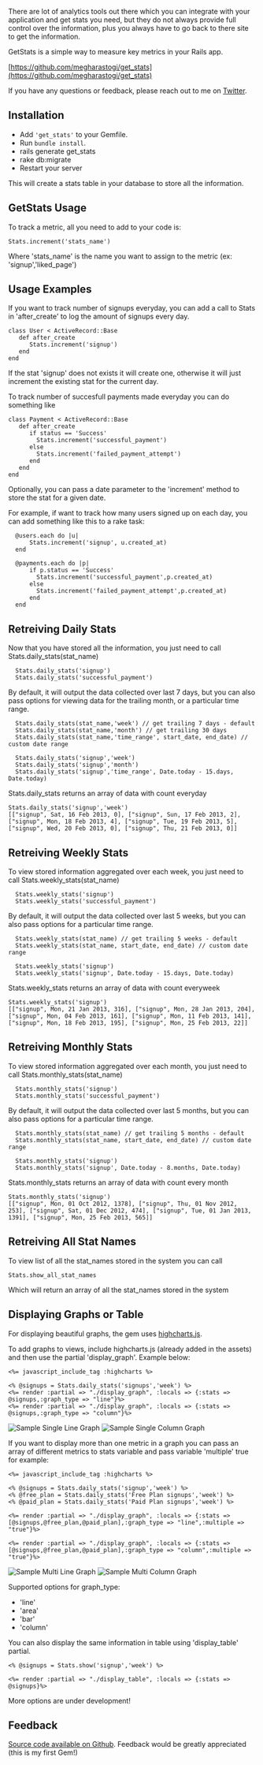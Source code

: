 There are lot of  analytics tools out there which you can integrate with your application and get stats you need, but they do not always provide full control over the information, plus you always have to go back to there site to get the information. 

GetStats is a simple way to measure key metrics in your Rails app.

[https://github.com/megharastogi/get_stats](https://github.com/megharastogi/get_stats)

If you have any questions or feedback, please reach out to me on [Twitter](https://twitter.com/megharastogi).

Installation
------------

- Add `'get_stats'` to your Gemfile.
- Run `bundle install`.
- rails generate get_stats
- rake db:migrate
- Restart your server 


This will create a stats table in your database to store all the information.

GetStats Usage
----------------

To track a metric, all you need to add to your code is:

```
Stats.increment('stats_name')
```
Where 'stats_name' is the name you want to assign to the metric (ex: 'signup','liked_page')

Usage Examples
--------------

If you want to track number of signups everyday, you can add a call to Stats in 'after_create' to log the amount of signups every day.

```
class User < ActiveRecord::Base
   def after_create
      Stats.increment('signup')
   end
end
```
If the stat 'signup' does not exists it will create one, otherwise it will just increment the existing stat for the current day.

To track number of succesfull payments made everyday you can do something like

```
class Payment < ActiveRecord::Base
   def after_create
      if status == 'Success'
        Stats.increment('successful_payment')
      else
        Stats.increment('failed_payment_attempt')
      end 
   end
end
```

Optionally, you can pass a date parameter to the 'increment' method to store the stat for a given date.

For example, if want to track how many users signed up on each day, you can add something like this to a rake task:

```
  @users.each do |u|
      Stats.increment('signup', u.created_at)
  end    
```

```
  @payments.each do |p|
      if p.status == 'Success'
        Stats.increment('successful_payment',p.created_at)
      else
        Stats.increment('failed_payment_attempt',p.created_at)
      end
  end    
```

Retreiving Daily Stats
----------------------

Now that you have stored all the information, you just need to call Stats.daily_stats(stat_name)

```
  Stats.daily_stats('signup')
  Stats.daily_stats('successful_payment')
```
By default, it will output the data collected over last 7 days, but you can also pass options for viewing data for the trailing month, or a particular time range.

```
  Stats.daily_stats(stat_name,'week') // get trailing 7 days - default
  Stats.daily_stats(stat_name,'month') // get trailing 30 days
  Stats.daily_stats(stat_name,'time_range', start_date, end_date) // custom date range

```
```
  Stats.daily_stats('signup','week')
  Stats.daily_stats('signup','month')
  Stats.daily_stats('signup','time_range', Date.today - 15.days, Date.today)

```

Stats.daily_stats returns an array of data with count everyday

```
Stats.daily_stats('signup','week') 
[["signup", Sat, 16 Feb 2013, 0], ["signup", Sun, 17 Feb 2013, 2], ["signup", Mon, 18 Feb 2013, 4], ["signup", Tue, 19 Feb 2013, 5], ["signup", Wed, 20 Feb 2013, 0], ["signup", Thu, 21 Feb 2013, 0]]
```

Retreiving Weekly Stats
----------------------

To view stored information aggregated over each week, you just need to call Stats.weekly_stats(stat_name)

```
  Stats.weekly_stats('signup')
  Stats.weekly_stats('successful_payment')
```
By default, it will output the data collected over last 5 weeks, but you can also pass options for a particular time range.

```
  Stats.weekly_stats(stat_name) // get trailing 5 weeks - default
  Stats.weekly_stats(stat_name, start_date, end_date) // custom date range

```
```
  Stats.weekly_stats('signup')
  Stats.weekly_stats('signup', Date.today - 15.days, Date.today)

```

Stats.weekly_stats returns an array of data with count everyweek

```
Stats.weekly_stats('signup') 
[["signup", Mon, 21 Jan 2013, 316], ["signup", Mon, 28 Jan 2013, 204], ["signup", Mon, 04 Feb 2013, 161], ["signup", Mon, 11 Feb 2013, 141], ["signup", Mon, 18 Feb 2013, 195], ["signup", Mon, 25 Feb 2013, 22]]
```

Retreiving Monthly Stats
----------------------

To view stored information aggregated over each month, you just need to call Stats.monthly_stats(stat_name)

```
  Stats.monthly_stats('signup')
  Stats.monthly_stats('successful_payment')
```
By default, it will output the data collected over last 5 months, but you can also pass options for a particular time range.

```
  Stats.monthly_stats(stat_name) // get trailing 5 months - default
  Stats.monthly_stats(stat_name, start_date, end_date) // custom date range

```
```
  Stats.monthly_stats('signup')
  Stats.monthly_stats('signup', Date.today - 8.months, Date.today)

```

Stats.monthly_stats returns an array of data with count every month

```
Stats.monthly_stats('signup') 
[["signup", Mon, 01 Oct 2012, 1378], ["signup", Thu, 01 Nov 2012, 253], ["signup", Sat, 01 Dec 2012, 474], ["signup", Tue, 01 Jan 2013, 1391], ["signup", Mon, 25 Feb 2013, 565]]
```

Retreiving All Stat Names
-------------------------

To view list of all the stat_names stored in the system you can call

```
Stats.show_all_stat_names  
```
Which will return an array of all the stat_names stored in the system

Displaying Graphs or Table
--------------------------
For displaying beautiful graphs, the gem uses [highcharts.js](http://www.highcharts.com/).

To add graphs to views, include highcharts.js (already added in the assets) and then use the partial 'display_graph'. Example below:

```
<%= javascript_include_tag :highcharts %>

<% @signups = Stats.daily_stats('signups','week') %>
<%= render :partial => "./display_graph", :locals => {:stats => @signups,:graph_type => "line"}%>
<%= render :partial => "./display_graph", :locals => {:stats => @signups,:graph_type => "column"}%>

```
![Sample Single Line Graph](./signups_line.png)
![Sample Single Column Graph](./signups_column.png)

If you want to display more than one metric in a graph you can pass an array of different metrics to stats variable and pass variable 'multiple' true for example:

```
<%= javascript_include_tag :highcharts %>

<% @signups = Stats.daily_stats('signup','week') %>
<% @free_plan = Stats.daily_stats('Free Plan signups','week') %>
<% @paid_plan = Stats.daily_stats('Paid Plan signups','week') %>

<%= render :partial => "./display_graph", :locals => {:stats => [@signups,@free_plan,@paid_plan],:graph_type => "line",:multiple => "true"}%>

<%= render :partial => "./display_graph", :locals => {:stats => [@signups,@free_plan,@paid_plan],:graph_type => "column",:multiple => "true"}%>

```
![Sample Multi Line Graph](./multiple_line_chart.png)
![Sample Multi Column Graph](./multiple_column_chart.png)

Supported options for graph_type:
- 'line'
- 'area'
- 'bar'
- 'column'

You can also display the same information in table using 'display_table' partial.

```
<% @signups = Stats.show('signup','week') %>

<%= render :partial => "./display_table", :locals => {:stats => @signups}%>

```

More options are under development!

Feedback
--------
[Source code available on Github](https://github.com/megharastogi/get_stats). Feedback would be greatly appreciated (this is my first Gem!)


